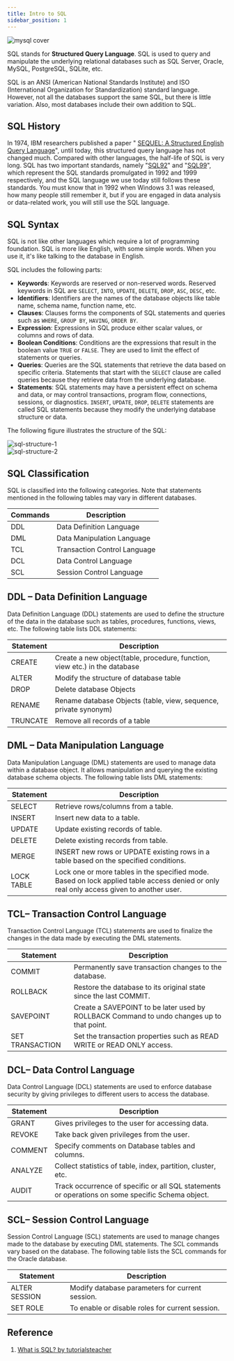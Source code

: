 ```yaml
---
title: Intro to SQL
sidebar_position: 1
---
```


<Img src='https://cosmos-x.oss-cn-hangzhou.aliyuncs.com/sql-illustration.png' alt='mysql cover'/>

SQL stands for **Structured Query Language**. SQL is used to query and manipulate the underlying relational databases such as SQL Server, Oracle, MySQL, PostgreSQL, SQLite, etc.

SQL is an ANSI (American National Standards Institute) and ISO (International Organization for Standardization) standard language. However, not all the databases support the same SQL, but there is little variation. Also, most databases include their own addition to SQL.

## SQL History

In 1974, IBM researchers published a paper " [SEQUEL: A Structured English Query Language](https://researcher.watson.ibm.com/researcher/files/us-dchamber/sequel-1974.pdf)", until today, this structured query language has not changed much. Compared with other languages, the half-life of SQL is very long. SQL has two important standards, namely "[SQL92](https://en.wikipedia.org/wiki/SQL-92)" and "[SQL99](https://en.wikipedia.org/wiki/SQL:1999)", which represent the SQL standards promulgated in 1992 and 1999 respectively, and the SQL language we use today still follows these standards. You must know that in 1992 when Windows 3.1 was released, how many people still remember it, but if you are engaged in data analysis or data-related work, you will still use the SQL language.

## SQL Syntax

SQL is not like other languages which require a lot of programming foundation. SQL is more like English, with some simple words. When you use it, it's like talking to the database in English.

SQL includes the following parts:

- **Keywords**: Keywords are reserved or non-reserved words. Reserved keywords in SQL are `SELECT`, `INTO`, `UPDATE`, `DELETE`, `DROP`, `ASC`, `DESC`, etc.
- **Identifiers**: Identifiers are the names of the database objects like table name, schema name, function name, etc.
- **Clauses**: Clauses forms the components of SQL statements and queries such as `WHERE`, `GROUP BY`, `HAVING`, `ORDER BY`.
- **Expression**: Expressions in SQL produce either scalar values, or columns and rows of data.
- **Boolean Conditions**: Conditions are the expressions that result in the boolean value `TRUE` or `FALSE`. They are used to limit the effect of statements or queries.
- **Queries**: Queries are the SQL statements that retrieve the data based on specific criteria. Statements that start with the `SELECT` clause are called queries because they retrieve data from the underlying database.
- **Statements**: SQL statements may have a persistent effect on schema and data, or may control transactions, program flow, connections, sessions, or diagnostics. `INSERT`, `UPDATE`, `DROP`, `DELETE` statements are called SQL statements because they modify the underlying database structure or data.

The following figure illustrates the structure of the SQL:

<Img w="480" src='https://cosmos-x.oss-cn-hangzhou.aliyuncs.com/sql-structure-1.png' alt='sql-structure-1'/>

<br />

<Img w="480" src='https://cosmos-x.oss-cn-hangzhou.aliyuncs.com/sql-structure-2.png' alt='sql-structure-2'/>

## SQL Classification

SQL is classified into the following categories. Note that statements mentioned in the following tables may vary in different databases.

| Commands | Description                  |
| -------- | ---------------------------- |
| DDL      | Data Definition Language     |
| DML      | Data Manipulation Language   |
| TCL      | Transaction Control Language |
| DCL      | Data Control Language        |
| SCL      | Session Control Language     |

## DDL – Data Definition Language

Data Definition Language (DDL) statements are used to define the structure of the data in the database such as tables, procedures, functions, views, etc. The following table lists DDL statements:

| Statement | Description |
| --- | --- |
| CREATE | Create a new object(table, procedure, function, view etc.) in the database |
| ALTER | Modify the structure of database table |
| DROP | Delete database Objects |
| RENAME | Rename database Objects (table, view, sequence, private synonym) |
| TRUNCATE | Remove all records of a table |

## DML – Data Manipulation Language

Data Manipulation Language (DML) statements are used to manage data within a database object. It allows manipulation and querying the existing database schema objects. The following table lists DML statements:

| Statement | Description |
| --- | --- |
| SELECT | Retrieve rows/columns from a table. |
| INSERT | Insert new data to a table. |
| UPDATE | Update existing records of table. |
| DELETE | Delete existing records from table. |
| MERGE | INSERT new rows or UPDATE existing rows in a table based on the specified conditions. |
| LOCK TABLE | Lock one or more tables in the specified mode. Based on lock applied table access denied or only real only access given to another user. |

## TCL– Transaction Control Language

Transaction Control Language (TCL) statements are used to finalize the changes in the data made by executing the DML statements.

| Statement | Description |
| --- | --- |
| COMMIT | Permanently save transaction changes to the database. |
| ROLLBACK | Restore the database to its original state since the last COMMIT. |
| SAVEPOINT | Create a SAVEPOINT to be later used by ROLLBACK Command to undo changes up to that point. |
| SET TRANSACTION | Set the transaction properties such as READ WRITE or READ ONLY access. |

## DCL– Data Control Language

Data Control Language (DCL) statements are used to enforce database security by giving privileges to different users to access the database.

| Statement | Description |
| --- | --- |
| GRANT | Gives privileges to the user for accessing data. |
| REVOKE | Take back given privileges from the user. |
| COMMENT | Specify comments on Database tables and columns. |
| ANALYZE | Collect statistics of table, index, partition, cluster, etc. |
| AUDIT | Track occurrence of specific or all SQL statements or operations on some specific Schema object. |

## SCL– Session Control Language

Session Control Language (SCL) statements are used to manage changes made to the database by executing DML statements. The SCL commands vary based on the database. The following table lists the SCL commands for the Oracle database.

| Statement     | Description                                     |
| ------------- | ----------------------------------------------- |
| ALTER SESSION | Modify database parameters for current session. |
| SET ROLE      | To enable or disable roles for current session. |

## Reference

1. [What is SQL? by tutorialsteacher](https://www.tutorialsteacher.com/sql/what-is-sql)
